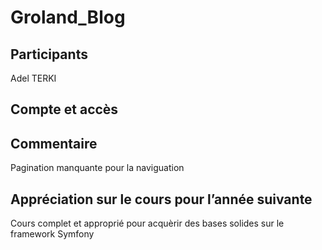 # Groland_Blog

## Participants

Adel TERKI

## Compte et accès
 
## Commentaire

Pagination manquante pour la naviguation

## Appréciation sur le cours pour l’année suivante

Cours complet et approprié pour acquèrir des bases solides sur le framework Symfony


